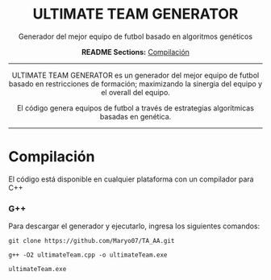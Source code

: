 <div align="center">

# ULTIMATE TEAM GENERATOR

Generador del mejor equipo de futbol basado en algoritmos genéticos

**README Sections:** [Compilación](#compilation)

---

ULTIMATE TEAM GENERATOR es un generador del mejor equipo de futbol basado en restricciones de formación;
maximizando la sinergia del equipo y el overall del equipo.

El código genera equipos de futbol a través de estrategias algorítmicas basadas
en genética.

---


</div>

<a id="compilation">
<h1>Compilación</h1>
</a>

El código está disponible en cualquier plataforma con un compilador para C++

### G++

Para descargar el generador y ejecutarlo, ingresa los siguientes comandos:

    git clone https://github.com/Maryo07/TA_AA.git

    g++ -O2 ultimateTeam.cpp -o ultimateTeam.exe

    ultimateTeam.exe